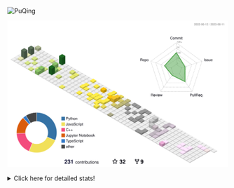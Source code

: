 ![PuQing](https://user-images.githubusercontent.com/27223114/171565019-9a56fae6-b08b-421f-99db-7e830da42371.png)

![](./profile-3d-contrib/profile-season-animate.svg)

<details>
<summary>Click here for detailed stats!</summary>

<!--START_SECTION:waka-->
![Lines of code](https://img.shields.io/badge/From%20Hello%20World%20I%27ve%20Written-714.3%20thousand%20lines%20of%20code-blue)

**🐱 My GitHub Data** 

> 📦 247.7 kB Used in GitHub's Storage 
 > 
> 🏆 78 Contributions in the Year 2023
 > 
> 🚫 Not Opted to Hire
 > 
> 📜 26 Public Repositories 
 > 
> 🔑 28 Private Repositories 
 > 
**I'm an Early 🐤** 

```text
🌞 Morning                281 commits         █████░░░░░░░░░░░░░░░░░░░░   18.77 % 
🌆 Daytime                756 commits         █████████████░░░░░░░░░░░░   50.50 % 
🌃 Evening                207 commits         ███░░░░░░░░░░░░░░░░░░░░░░   13.83 % 
🌙 Night                  253 commits         ████░░░░░░░░░░░░░░░░░░░░░   16.90 % 
```


📊 **This Week I Spent My Time On** 

```text
💬 Programming Languages: 
C++                      29 hrs 26 mins      ███████████████████░░░░░░   76.31 % 
TeX                      6 hrs 33 mins       ████░░░░░░░░░░░░░░░░░░░░░   17.00 % 
Other                    1 hr 22 mins        █░░░░░░░░░░░░░░░░░░░░░░░░   03.58 % 
Jupyter Notebook         49 mins             █░░░░░░░░░░░░░░░░░░░░░░░░   02.15 % 
JSON                     9 mins              ░░░░░░░░░░░░░░░░░░░░░░░░░   00.39 % 

🔥 Editors: 
VS Code                  37 hrs 45 mins      ████████████████████████░   97.85 % 
DataSpell                49 mins             █░░░░░░░░░░░░░░░░░░░░░░░░   02.15 % 

💻 Operating System: 
WSL                      37 hrs 45 mins      ████████████████████████░   97.85 % 
Windows                  49 mins             █░░░░░░░░░░░░░░░░░░░░░░░░   02.15 % 
```


<!--END_SECTION:waka-->
</details>
